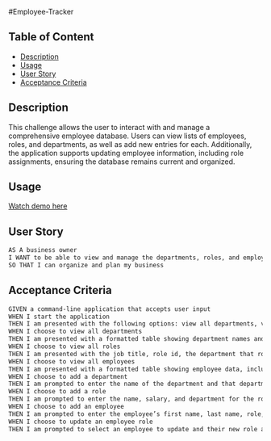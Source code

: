 #Employee-Tracker

 ## Table of Content
  * [Description](#decription)
  * [Usage](#usage)
  * [User Story](#userStory)
  * [Acceptance Criteria](#acceptanceCriteria)

  
  ## Description 
This challenge allows the user to interact with and manage a comprehensive employee database. Users can view lists of employees, roles, and departments, as well as add new entries for each. Additionally, the application supports updating employee information, including role assignments, ensuring the database remains current and organized.

  ## Usage
 [Watch demo here](https://app.screencastify.com/v3/watch/uV8kyvX7ADsJiE7mO5IP)


## User Story

```md
AS A business owner
I WANT to be able to view and manage the departments, roles, and employees in my company
SO THAT I can organize and plan my business
```

## Acceptance Criteria

```md
GIVEN a command-line application that accepts user input
WHEN I start the application
THEN I am presented with the following options: view all departments, view all roles, view all employees, add a department, add a role, add an employee, and update an employee role
WHEN I choose to view all departments
THEN I am presented with a formatted table showing department names and department ids
WHEN I choose to view all roles
THEN I am presented with the job title, role id, the department that role belongs to, and the salary for that role
WHEN I choose to view all employees
THEN I am presented with a formatted table showing employee data, including employee ids, first names, last names, job titles, departments, salaries, and managers that the employees report to
WHEN I choose to add a department
THEN I am prompted to enter the name of the department and that department is added to the database
WHEN I choose to add a role
THEN I am prompted to enter the name, salary, and department for the role and that role is added to the database
WHEN I choose to add an employee
THEN I am prompted to enter the employee’s first name, last name, role, and manager, and that employee is added to the database
WHEN I choose to update an employee role
THEN I am prompted to select an employee to update and their new role and this information is updated in the database 
```


